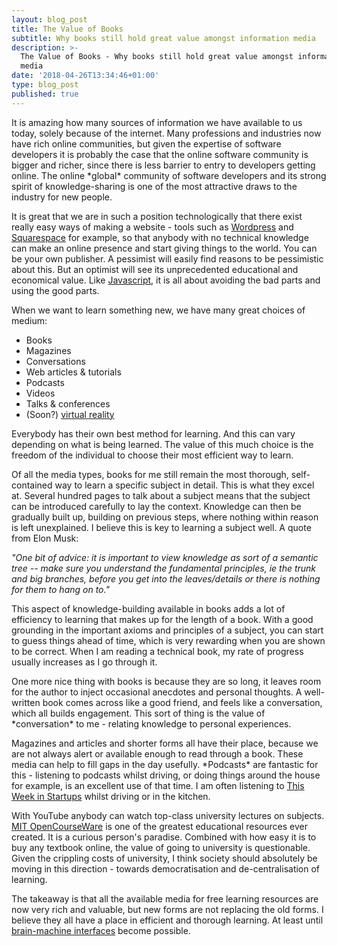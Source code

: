 ```yaml
---
layout: blog_post
title: The Value of Books
subtitle: Why books still hold great value amongst information media
description: >-
  The Value of Books - Why books still hold great value amongst information
  media
date: '2018-04-26T13:34:46+01:00'
type: blog_post
published: true
---
```

It is amazing how many sources of information we have available to us today, solely because of the internet. Many professions and industries now have rich online communities, but given the expertise of software developers it is probably the case that the online software community is bigger and richer, since there is less barrier to entry to developers getting online. The online \*global\* community of software developers and its strong spirit of knowledge-sharing is one of the most attractive draws to the industry for new people. 

It is great that we are in such a position technologically that there exist really easy ways of making a website - tools such as [Wordpress](https://wordpress.com/) and [Squarespace](https://www.squarespace.com) for example, so that anybody with no technical knowledge can make an online presence and start giving things to the world. You can be your own publisher. A pessimist will easily find reasons to be pessimistic about this. But an optimist will see its unprecedented educational and economical value. Like [Javascript](https://www.youtube.com/watch?v=JxAXlJEmNMg&list=PLgEN6Yip8UBKt4j7_KJhhAMnggkA-5svC), it is all about avoiding the bad parts and using the good parts.

When we want to learn something new, we have many great choices of medium:

* Books
* Magazines
* Conversations
* Web articles & tutorials
* Podcasts
* Videos
* Talks & conferences
* (Soon?) [virtual reality](https://www.youtube.com/watch?v=EXYzj6qwCCk)

Everybody has their own best method for learning. And this can vary depending on what is being learned. The value of this much choice is the freedom of the individual to choose their most efficient way to learn.

Of all the media types, books for me still remain the most thorough, self-contained way to learn a specific subject in detail. This is what they excel at. Several hundred pages to talk about a subject means that the subject can be introduced carefully to lay the context. Knowledge can then be gradually built up, building on previous steps, where nothing within reason is left unexplained. I believe this is key to learning a subject well. A quote from Elon Musk:

_"One bit of advice: it is important to view knowledge as sort of a semantic tree -- make sure you understand the fundamental principles, ie the trunk and big branches, before you get into the leaves/details or there is nothing for them to hang on to."_

This aspect of knowledge-building available in books adds a lot of efficiency to learning that makes up for the length of a book. With a good grounding in the important axioms and principles of a subject, you can start to guess things ahead of time, which is very rewarding when you are shown to be correct. When I am reading a technical book, my rate of progress usually increases as I go through it.

One more nice thing with books is because they are so long, it leaves room for the author to inject occasional anecdotes and personal thoughts. A well-written book comes across like a good friend, and feels like a conversation, which all builds engagement. This sort of thing is the value of \*conversation\* to me - relating knowledge to personal experiences.

Magazines and articles and shorter forms all have their place, because we are not always alert or available enough to read through a book. These media can help to fill gaps in the day usefully. \*Podcasts\* are fantastic for this - listening to podcasts whilst driving, or doing things around the house for example, is an excellent use of that time. I am often listening to [This Week in Startups](http://thisweekinstartups.com/) whilst driving or in the kitchen.

With YouTube anybody can watch top-class university lectures on subjects. [MIT OpenCourseWare](https://www.youtube.com/user/MIT) is one of the greatest educational resources ever created. It is a curious person's paradise. Combined with how easy it is to buy any textbook online, the value of going to university is questionable. Given the crippling costs of university, I think society should absolutely be moving in this direction - towards democratisation and de-centralisation of learning.

The takeaway is that all the available media for free learning resources are now very rich and valuable, but new forms are not replacing the old forms. I believe they all have a place in efficient and thorough learning. At least until [brain-machine interfaces](https://www.neuralink.com/) become possible.
